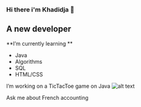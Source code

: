 ### Hi there i'm Khadidja 👋
## A new developer
**I’m currently learning **
- Java
- Algorithms
- SQL
- HTML/CSS

 I’m working on a TicTacToe game on Java
 ![alt text](tic-tac-toe-150614_960_720.png)
 
 Ask me about French accounting 

